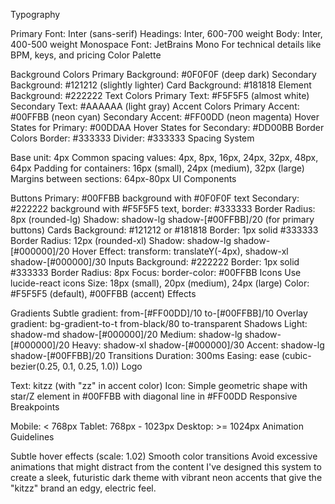 Typography

Primary Font: Inter (sans-serif)
Headings: Inter, 600-700 weight
Body: Inter, 400-500 weight
Monospace Font: JetBrains Mono
For technical details like BPM, keys, and pricing
Color Palette

Background Colors
Primary Background: #0F0F0F (deep dark)
Secondary Background: #121212 (slightly lighter)
Card Background: #181818
Element Background: #222222
Text Colors
Primary Text: #F5F5F5 (almost white)
Secondary Text: #AAAAAA (light gray)
Accent Colors
Primary Accent: #00FFBB (neon cyan)
Secondary Accent: #FF00DD (neon magenta)
Hover States for Primary: #00DDAA
Hover States for Secondary: #DD00BB
Border Colors
Border: #333333
Divider: #333333
Spacing System

Base unit: 4px
Common spacing values: 4px, 8px, 16px, 24px, 32px, 48px, 64px
Padding for containers: 16px (small), 24px (medium), 32px (large)
Margins between sections: 64px-80px
UI Components

Buttons
Primary: #00FFBB background with #0F0F0F text
Secondary: #222222 background with #F5F5F5 text, border: #333333
Border Radius: 8px (rounded-lg)
Shadow: shadow-lg shadow-[#00FFBB]/20 (for primary buttons)
Cards
Background: #121212 or #181818
Border: 1px solid #333333
Border Radius: 12px (rounded-xl)
Shadow: shadow-lg shadow-[#000000]/20
Hover Effect: transform: translateY(-4px), shadow-xl shadow-[#000000]/30
Inputs
Background: #222222
Border: 1px solid #333333
Border Radius: 8px
Focus: border-color: #00FFBB
Icons
Use lucide-react icons
Size: 18px (small), 20px (medium), 24px (large)
Color: #F5F5F5 (default), #00FFBB (accent)
Effects

Gradients
Subtle gradient: from-[#FF00DD]/10 to-[#00FFBB]/10
Overlay gradient: bg-gradient-to-t from-black/80 to-transparent
Shadows
Light: shadow-md shadow-[#000000]/20
Medium: shadow-lg shadow-[#000000]/20
Heavy: shadow-xl shadow-[#000000]/30
Accent: shadow-lg shadow-[#00FFBB]/20
Transitions
Duration: 300ms
Easing: ease (cubic-bezier(0.25, 0.1, 0.25, 1.0))
Logo

Text: kit<span>zz</span> (with "zz" in accent color)
Icon: Simple geometric shape with star/Z element in #00FFBB with diagonal line in #FF00DD
Responsive Breakpoints

Mobile: < 768px
Tablet: 768px - 1023px
Desktop: >= 1024px
Animation Guidelines

Subtle hover effects (scale: 1.02)
Smooth color transitions
Avoid excessive animations that might distract from the content I've designed this system to create a sleek, futuristic dark theme with vibrant neon accents that give the "kitzz" brand an edgy, electric feel.
